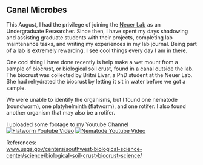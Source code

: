 ## Canal Microbes

This August, I had the privilege of joining the <a href="https://www.neuer.lab.asu.edu/">Neuer Lab</a> as an Undergraduate Researcher. Since then, I have spent my days shadowing and assisting graduate students with their projects, completing lab maintenance tasks, and writing my experiences in my lab journal. Being part of a lab is extremely rewarding. I see cool things every day I am in there. 

One cool thing I have done recently is help make a wet mount from a sample of biocrust, or biological soil crust, found in a canal outside the lab. The biocrust was collected by Britni Livar, a PhD student at the Neuer Lab. She had rehydrated the biocrust by letting it sit in water before we got a sample.

We were unable to identify the organisms, but I found one nematode (roundworm), one platyhelminth (flatworm), and one rotifer. I also found another organism that may also be a rotifer. 

I uploaded some footage to my Youtube Channel <br>
[![Flatworm Youtube Video](https://img.youtube.com/vi/<Yc2eIAexo2w>/hqdefault.jpg)](https://www.youtube.com/watch?v=Yc2eIAexo2w)
[![Nematode Youtube Video](https://img.youtube.com/vi/<UmtDnebrnVs>/hqdefault.jpg)](https://www.youtube.com/watch?v=UmtDnebrnVs)


References: <br>
<a href="https://www.usgs.gov/centers/southwest-biological-science-center/science/biological-soil-crust-biocrust-science/">www.usgs.gov/centers/southwest-biological-science-center/science/biological-soil-crust-biocrust-science/</a>
